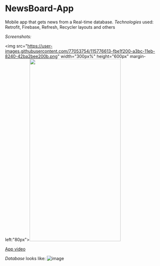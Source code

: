 # NewsBoard-App
Mobile app that gets news from a Real-time database.  *Technologies* used: Retrofit, Firebase, Refresh, Recycler layouts and others

*Screenshots:*

<img src="https://user-images.githubusercontent.com/77053754/115776613-fbe1f200-a3bc-11eb-8240-42ba2bee200b.png" width="300px%" height="600px" margin-left:"80px"><img src="https://user-images.githubusercontent.com/77053754/115776617-fe444c00-a3bc-11eb-89b7-d77cd2fcd984.png" width="300px%" height="600px">

[App video](https://photos.app.goo.gl/YqsE1fxToE8FhirW8)

*Database* looks like:
![image](https://user-images.githubusercontent.com/77053754/115774345-21b9c780-a3ba-11eb-9117-5154cb1c3ca2.png)
